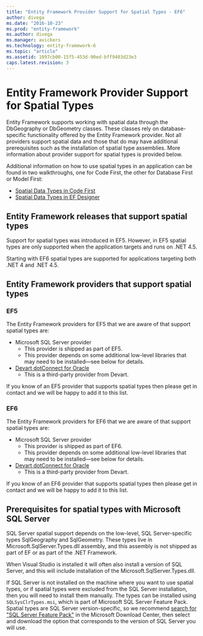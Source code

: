 ```yaml
---
title: "Entity Framework Provider Support for Spatial Types - EF6"
author: divega
ms.date: "2016-10-23"
ms.prod: "entity-framework"
ms.author: divega
ms.manager: avickers
ms.technology: entity-framework-6
ms.topic: "article"
ms.assetid: 1097cb00-15f5-453d-90ed-bff9403d23e3
caps.latest.revision: 3
---
```

# Entity Framework Provider Support for Spatial Types
Entity Framework supports working with spatial data through the DbGeography or DbGeometry classes. These classes rely on database-specific functionality offered by the Entity Framework provider. Not all providers support spatial data and those that do may have additional prerequisites such as the installation of spatial type assemblies. More information about provider support for spatial types is provided below.  

Additional information on how to use spatial types in an application can be found in two walkthroughs, one for Code First, the other for Database First or Model First:  

- [Spatial Data Types in Code First](../ef6/entity-framework-spatial-code-first-ef5-onwards.md)  
- [Spatial Data Types in EF Designer](../ef6/entity-framework-spatial-ef-designer-ef5-onwards.md)  

## Entity Framework releases that support spatial types  

Support for spatial types was introduced in EF5. However, in EF5 spatial types are only supported when the application targets and runs on .NET 4.5.  

Starting with EF6 spatial types are supported for applications targeting both .NET 4 and .NET 4.5.  

## Entity Framework providers that support spatial types  

### EF5  

The Entity Framework providers for EF5 that we are aware of that support spatial types are:  

- Microsoft SQL Server provider  
    - This provider is shipped as part of EF5.  
    - This provider depends on some additional low-level libraries that may need to be installed—see below for details.  
- [Devart dotConnect for Oracle](http://www.devart.com/dotconnect/oracle/)  
    - This is a third-party provider from Devart.  

If you know of an EF5 provider that supports spatial types then please get in contact and we will be happy to add it to this list.  

### EF6  

The Entity Framework providers for EF6 that we are aware of that support spatial types are:  

- Microsoft SQL Server provider  
    - This provider is shipped as part of EF6.  
    - This provider depends on some additional low-level libraries that may need to be installed—see below for details.  
- [Devart dotConnect for Oracle](http://www.devart.com/dotconnect/oracle/)  
    - This is a third-party provider from Devart.  

If you know of an EF6 provider that supports spatial types then please get in contact and we will be happy to add it to this list.  

## Prerequisites for spatial types with Microsoft SQL Server  

SQL Server spatial support depends on the low-level, SQL Server-specific types SqlGeography and SqlGeometry. These types live in Microsoft.SqlServer.Types.dll assembly, and this assembly is not shipped as part of EF or as part of the .NET Framework.  

When Visual Studio is installed it will often also install a version of SQL Server, and this will include installation of the Microsoft.SqlServer.Types.dll.  

If SQL Server is not installed on the machine where you want to use spatial types, or if spatial types were excluded from the SQL Server installation, then you will need to install them manually. The types can be installed using `SQLSysClrTypes.msi`, which is part of Microsoft SQL Server Feature Pack. Spatial types are SQL Server version-specific, so we recommend [search for "SQL Server Feature Pack"](https://www.microsoft.com/en-us/search/result.aspx?q=sql+server+feature+pack) in the Microsoft Download Center, then select and download the option that corresponds to the version of SQL Server you will use. 
